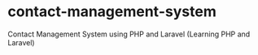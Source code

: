 # contact-management-system
Contact Management System using PHP and Laravel (Learning PHP and Laravel)
